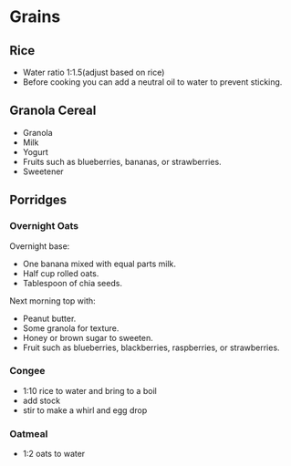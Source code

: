 # Grains

## Rice

- Water ratio 1:1.5(adjust based on rice)
- Before cooking you can add a neutral oil to water to prevent sticking.

## Granola Cereal

- Granola
- Milk
- Yogurt
- Fruits such as blueberries, bananas, or strawberries.
- Sweetener

## Porridges

### Overnight Oats

Overnight base:

- One banana mixed with equal parts milk.
- Half cup rolled oats.
- Tablespoon of chia seeds.

Next morning top with:

- Peanut butter.
- Some granola for texture.
- Honey or brown sugar to sweeten.
- Fruit such as blueberries, blackberries, raspberries, or strawberries.

### Congee

- 1:10 rice to water and bring to a boil
- add stock
- stir to make a whirl and egg drop

### Oatmeal

- 1:2 oats to water
